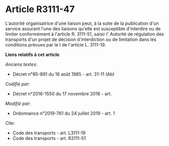 # Article R3111-47

L'autorité organisatrice d'une liaison peut, à la suite de la publication d'un service assurant l'une des liaisons qu'elle
est susceptible d'interdire ou de limiter conformément à l'article R. 3111-51, saisir l'       Autorité de régulation des
transports d'un projet de décision d'interdiction ou de limitation dans les conditions prévues par le I de l'article L.
3111-19.

**Liens relatifs à cet article**

_Anciens textes_:

  - Décret n°85-891 du 16 août 1985 - art. 31-11 (Ab)

_Codifié par_:

  - Décret n°2016-1550 du 17 novembre 2016 - art.

_Modifié par_:

  - Ordonnance n°2019-761 du 24 juillet 2019 - art. 1

_Cite_:

  - Code des transports - art. L3111-19
  - Code des transports - art. R3111-51
